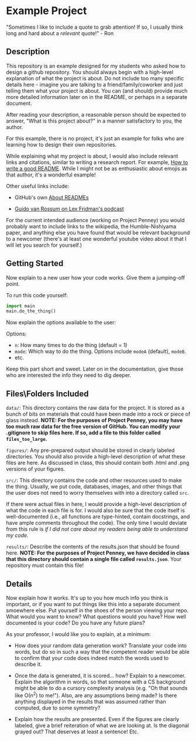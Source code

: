 # Example Project
"Sometimes I like to include a quote to grab attention! If so, I usually think long and hard about a _relevant_ quote!" - Ron

## Description
This repository is an example designed for my students who asked how to design a github repository. You should always begin with a high-level explanation of what the project is about. Do not include too many specific details here - imagine you are talking to a friend/family/coworker and just telling them what your project is about. You can (and should) provide much more detailed information later on in the README, or perhaps in a separate document.

After reading your description, a reasonable person should be expected to answer, "What is this project about?" in a manner satisfactory to you, the author.

For this example, there is no project, it's just an example for folks who are learning how to design their own repositories.

While explaining what my project is about, I would also include relevant links and citations, similar to writing a research report. For example, [How to write a good README](https://github.com/banesullivan/README). While I might not be as enthusiastic about emojis as that author, it's a wonderful example!

Other useful links include:

- GitHub's own [About READMEs](https://docs.github.com/en/repositories/managing-your-repositorys-settings-and-features/customizing-your-repository/about-readmes)

- [Guido van Rossum on Lex Fridman's podcast](https://www.youtube.com/watch?v=-DVyjdw4t9I)


For the current intended audience (working on Project Penney) you would probably want to include links to the wikipedia, the Humble-Nishiyama paper, and anything else you have found that would be relevant background to a newcomer (there's at least one wonderful youtube video about it that I will let you search for yourself.)

## Getting Started
Now explain to a new user how your code works. Give them a jumping-off point.

To run this code yourself:

```python
import main
main.do_the_thing()
```

Now explain the options available to the user:

Options:

- `n`: How many times to do  the thing (default = 1)
- `mode`: Which way to do the thing. Options include `modeA` (default), `modeB`.
- etc.

Keep this part short and sweet. Later on in the documentation, give those who are interested the info they need to dig deeper.


## Files\Folders Included

`data/`: This directory contains the raw data for the project. It is stored as a bunch of bits on materials that could have been made into a rock or piece of glass instead. **NOTE: For the purposes of Project Penney, you may have too much raw data for the free version of GitHub. You can modify your .gitignore to skip files here. If so, add a file to this folder called `files_too_large`.**

`figures/`: Any pre-prepared output should be stored in clearly labeled directories. You should also provide a high-level description of what these files are here. As discussed in class, this should contain both .html and .png versions of your figures.

`src/`: This directory contains the code and other resources used to make the thing. Usually, we put code, databases, images, and other things that the user does not need to worry themselves with into a directory called `src`.

If there were actual files in here, I would provide a high-level description of what the code in each file is for. I would also be sure that the code itself is well-documented (i.e., all functions are type-hinted, contain docstrings, and have ample comments throughout the code). The only time I would deviate from this rule is _if I did not care about my readers being able to understand my code._

`results/`: Describe the contents of the results.json that should be found here. **NOTE: For the purposes of Project Penney, we have decided in class that this directory should contain a single file called `results.json`**. Your repository must contain this file!

## Details

Now explain how it works. It's up to you how much info you think is important, or if you want to put things like this into a separate document smoewhere else. Put yourself in the shoes of the person viewing your repo. What would you want to know? What questions would you have? How well documented is your code? Do you have any future plans?

As your professor, I would like you to explain, at a minimum:

- How does your random data generation work? Translate your code into words, but do so in such a way that the competent reader would be able to confirm that your code does indeed match the words used to describe it.

- Once the data is generated, it is scored... how? Explain to a newcomer. Explain the algorithm in words, so that someone with a CS background might be able to do a cursory complexity analysis (e.g. "Oh that sounds like O($n^2$) to me!"). Also, are any assumptions being made? Is there anything displayed in the results that was assumed rather than computed, due to some symmetry?

- Explain how the results are presented. Even if the figures are clearly labeled, give a brief reiteration of what we are looking at. Is the diagonal grayed out? That deserves at least a sentence! Etc.
